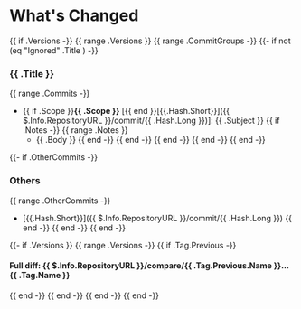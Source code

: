 # What's Changed
{{ if .Versions -}}
{{ range .Versions }}
{{ range .CommitGroups -}}
{{- if not (eq "Ignored" .Title ) -}}
### {{ .Title }}
{{ range .Commits -}}
- {{ if .Scope }}**{{ .Scope }}** [{{ end }}[{{.Hash.Short}}]({{ $.Info.RepositoryURL }}/commit/{{ .Hash.Long }})]: {{ .Subject }}
{{ if .Notes -}}
{{ range .Notes }}
    * {{ .Body }}
{{ end -}}
{{ end -}}
{{ end -}}
{{ end -}}
{{ end -}}

{{- if .OtherCommits -}}
### Others
{{ range .OtherCommits -}}
- [{{.Hash.Short}}]({{ $.Info.RepositoryURL  }}/commit/{{ .Hash.Long }})
{{ end -}}
{{ end -}}
{{ end -}}

{{- if .Versions }}
{{ range .Versions -}}
{{ if .Tag.Previous -}}
#### Full diff: {{ $.Info.RepositoryURL }}/compare/{{ .Tag.Previous.Name }}...{{ .Tag.Name }}
{{ end -}}
{{ end -}}
{{ end -}}
{{ end -}}
